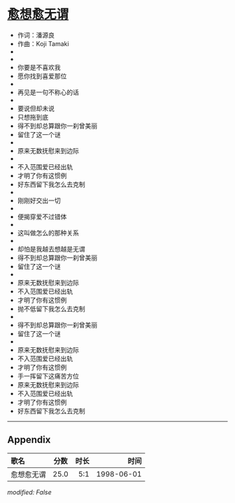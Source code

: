 # [愈想愈无谓](https://music.163.com/song?id=26075153)

* 作词：潘源良
* 作曲：Koji Tamaki
*
*
* 你要是不喜欢我
* 愿你找到喜爱那位
* 
* 再见是一句不称心的话
* 
* 要说但却未说
* 只想拖到底
* 得不到却总算跟你一刹曾美丽
* 留住了这一个谜
* 
* 原来无数抚慰来到边际
* 
* 不入范围爱已经出轨
* 才明了你有这惯例
* 好东西留下我怎么去克制
* 
* 刚刚好交出一切
* 
* 便揭穿爱不过错体
* 
* 这叫做怎么的那种关系
* 
* 却怕是我越去想越是无谓
* 得不到却总算跟你一刹曾美丽
* 留住了这一个谜
* 
* 原来无数抚慰来到边际
* 不入范围爱已经出轨
* 才明了你有这惯例
* 抛不低留下我怎么去克制
* 
* 得不到却总算跟你一刹曾美丽
* 留住了这一个谜
* 
* 原来无数抚慰来到边际
* 不入范围爱已经出轨
* 才明了你有这惯例
* 手一挥留下这痛苦方位
* 原来无数抚慰来到边际
* 不入范围爱已经出轨
* 才明了你有这惯例
* 好东西留下我怎么去克制


---

## Appendix

|歌名|分数|时长|时间|
|:---|:---:|---:|---:|
|愈想愈无谓|25.0|5:1|1998-06-01

*modified: False*